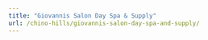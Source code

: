 ```yaml
---
title: "Giovannis Salon Day Spa & Supply"
url: /chino-hills/giovannis-salon-day-spa-and-supply/
---
```

